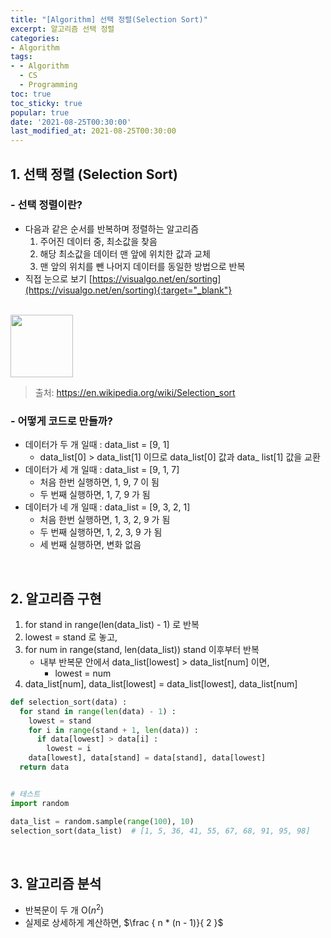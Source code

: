 ```yaml
---
title: "[Algorithm] 선택 정렬(Selection Sort)"
excerpt: 알고리즘 선택 정렬
categories:
- Algorithm
tags:
- - Algorithm
  - CS
  - Programming
toc: true
toc_sticky: true
popular: true
date: '2021-08-25T00:30:00'
last_modified_at: 2021-08-25T00:30:00
---
```


## 1. 선택 정렬 (Selection Sort) 


### - 선택 정렬이란?

* 다음과 같은 순서를 반복하며 정렬하는 알고리즘
    1. 주어진 데이터 중, 최소값을 찾음
    2. 해당 최소값을 데이터 맨 앞에 위치한 값과 교체
    3. 맨 앞의 위치를 뺀 나머지 데이터를 동일한 방법으로 반복
* 직접 눈으로 보기 [https://visualgo.net/en/sorting](https://visualgo.net/en/sorting){:target="_blank"}

<br>

<img src="https://upload.wikimedia.org/wikipedia/commons/9/94/Selection-Sort-Animation.gif" width=100>

> 출처: https://en.wikipedia.org/wiki/Selection_sort


### - 어떻게 코드로 만들까?

* 데이터가 두 개 일때 : data_list = [9, 1]
    - data_list[0] > data_list[1] 이므로 data_list[0] 값과 data_ list[1] 값을 교환
* 데이터가 세 개 일때 : data_list = [9, 1, 7]
    - 처음 한번 실행하면, 1, 9, 7 이 됨
    - 두 번째 실행하면, 1, 7, 9 가 됨
* 데이터가 네 개 일때 : data_list = [9, 3, 2, 1]
    - 처음 한번 실행하면, 1, 3, 2, 9 가 됨
    - 두 번째 실행하면, 1, 2, 3, 9 가 됨
    - 세 번째 실행하면, 변화 없음


<br>

## 2. 알고리즘 구현

1. for stand in range(len(data_list) - 1) 로 반복
2. lowest = stand 로 놓고,
3. for num in range(stand, len(data_list)) stand 이후부터 반복
    - 내부 반복문 안에서 data_list[lowest] > data_list[num] 이면, 
        - lowest = num
4. data_list[num], data_list[lowest] = data_list[lowest], data_list[num]

```python
def selection_sort(data) :
  for stand in range(len(data) - 1) :
    lowest = stand
    for i in range(stand + 1, len(data)) :
      if data[lowest] > data[i] :
        lowest = i
    data[lowest], data[stand] = data[stand], data[lowest]
  return data


# 테스트
import random

data_list = random.sample(range(100), 10)
selection_sort(data_list)  # [1, 5, 36, 41, 55, 67, 68, 91, 95, 98]
```


<br>

## 3. 알고리즘 분석

* 반복문이 두 개 O($n^2$)
* 실제로 상세하게 계산하면, $\frac { n * (n - 1)}{ 2 }$